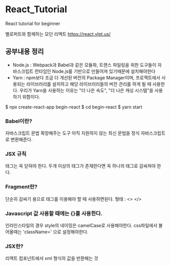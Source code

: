# React_Tutorial
React tutorial for beginner

벨로퍼트와 함께하는 모던 리액트
https://react.vlpt.us/

## 공부내용 정리
- Node.js : Webpack과 Babel과 같은 모듈화, 트랜스 파일링을 위한 도구들이 자바스크립트 런타임인 Node.js를 기반으로 만들어져 있기때문에 설치해야한다
- Yarn : npm보다 조금 더 개선된 버전의 Package Manager이며, 프로젝트에서 사용되는 라이브러리를 설치하고 해당 라이브러리들의 버전 관리를 하게 될 때 사용한다. 우리가 Yarn을 사용하는 이유는 "더 나은 속도", "더 나은 캐싱 시스템"을 사용하기 위함이다.


$ npx create-react-app begin-react
$ cd begin-react
$ yarn start


### Babel이란?
자바스크립트 문법 확장해주는 도구
아직 지원하지 않는 최신 문법을 정식 자바스크립트로 변환해준다.
### JSX 규칙
태그는 꼭 닫혀야 한다.
두개 이상의 태그가 존재한다면 꼭 하나의 태그로 감싸져야 한다.
### Fragment란?
단순히 감싸기 용으로 태그를 이용해야 할 때 사용하면된다.
형태 : <> </>
### Javascript 값 사용할 때에는 {}를 사용한다.
인라인스타일의 경우 style의 네이밍은 camelCase로 사용해야한다.
css파일에서 불어올때는 'className=' 으로 설정해야한다.


### JSX란?
리액트 컴포넌트에서 xml 형식의 값을 반환해는 것